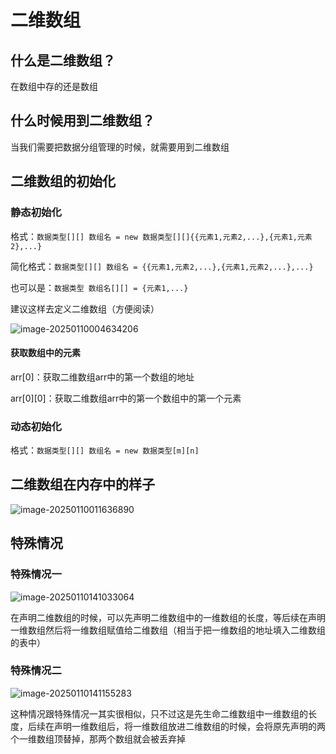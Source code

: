 # 二维数组

## 什么是二维数组？

在数组中存的还是数组

## 什么时候用到二维数组？

当我们需要把数据分组管理的时候，就需要用到二维数组

## 二维数组的初始化

### 静态初始化

格式：`数据类型[][] 数组名 = new 数据类型[][]{{元素1,元素2,...},{元素1,元素2},...}`

简化格式：`数据类型[][] 数组名 = {{元素1,元素2,...},{元素1,元素2,...},...}`

也可以是：`数据类型 数组名[][] = {元素1,...}`

建议这样去定义二维数组（方便阅读）

![image-20250110004634206](https://pic.hibugs.net/NGBTEAM/image-20250110004634206.png)

#### 获取数组中的元素

arr[0]：获取二维数组arr中的第一个数组的地址

arr\[0][0]：获取二维数组arr中的第一个数组中的第一个元素

### 动态初始化

格式：`数据类型[][] 数组名 = new 数据类型[m][n]`

## 二维数组在内存中的样子

![image-20250110011636890](https://pic.hibugs.net/NGBTEAM/image-20250110011636890.png)

## 特殊情况

### 特殊情况一

![image-20250110141033064](https://pic.hibugs.net/NGBTEAM/image-20250110141033064.png?imageSlim)

在声明二维数组的时候，可以先声明二维数组中的一维数组的长度，等后续在声明一维数组然后将一维数组赋值给二维数组（相当于把一维数组的地址填入二维数组的表中）

### 特殊情况二

![image-20250110141155283](https://pic.hibugs.net/NGBTEAM/image-20250110141155283.png?imageSlim)

这种情况跟特殊情况一其实很相似，只不过这是先生命二维数组中一维数组的长度，后续在声明一维数组后，将一维数组放进二维数组的时候，会将原先声明的两个一维数组顶替掉，那两个数组就会被丢弃掉